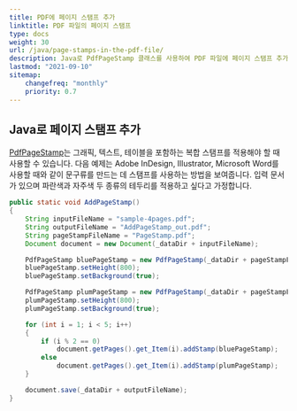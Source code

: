 ```yaml
---
title: PDF에 페이지 스탬프 추가
linktitle: PDF 파일의 페이지 스탬프
type: docs
weight: 30
url: /java/page-stamps-in-the-pdf-file/
description: Java로 PdfPageStamp 클래스를 사용하여 PDF 파일에 페이지 스탬프 추가.
lastmod: "2021-09-10"
sitemap:
    changefreq: "monthly"
    priority: 0.7
---
```


## Java로 페이지 스탬프 추가

[PdfPageStamp](https://reference.aspose.com/pdf/java/com.aspose.pdf/PdfPageStamp)는 그래픽, 텍스트, 테이블을 포함하는 복합 스탬프를 적용해야 할 때 사용할 수 있습니다. 다음 예제는 Adobe InDesign, Illustrator, Microsoft Word를 사용할 때와 같이 문구류를 만드는 데 스탬프를 사용하는 방법을 보여줍니다. 입력 문서가 있으며 파란색과 자주색 두 종류의 테두리를 적용하고 싶다고 가정합니다.

```java
public static void AddPageStamp()
{
    String inputFileName = "sample-4pages.pdf";
    String outputFileName = "AddPageStamp_out.pdf";
    String pageStampFileName = "PageStamp.pdf";
    Document document = new Document(_dataDir + inputFileName);

    PdfPageStamp bluePageStamp = new PdfPageStamp(_dataDir + pageStampFileName, 1);
    bluePageStamp.setHeight(800);
    bluePageStamp.setBackground(true);

    PdfPageStamp plumPageStamp = new PdfPageStamp(_dataDir + pageStampFileName, 2);
    plumPageStamp.setHeight(800);
    plumPageStamp.setBackground(true);

    for (int i = 1; i < 5; i++)
    {
        if (i % 2 == 0)
            document.getPages().get_Item(i).addStamp(bluePageStamp);
        else
            document.getPages().get_Item(i).addStamp(plumPageStamp);
    }

    document.save(_dataDir + outputFileName);
}
```